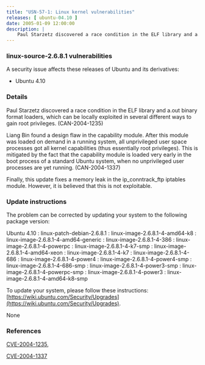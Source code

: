 ```yaml
---
title: "USN-57-1: Linux kernel vulnerabilities"
releases: [ ubuntu-04.10 ]
date: 2005-01-09 12:00:00
description: |
    Paul Starzetz discovered a race condition in the ELF library and a.out binary format loaders, which can be locally exploited in several different ways to gain root privileges. (CAN-2004-1235)
--- 
```

 
### linux-source-2.6.8.1 vulnerabilities

A security issue affects these releases of Ubuntu and its derivatives:

* Ubuntu 4.10

### Details

Paul Starzetz discovered a race condition in the ELF library and a.out binary format loaders, which can be locally exploited in several different ways to gain root privileges. (CAN-2004-1235)

Liang Bin found a design flaw in the capability module. After this module was loaded on demand in a running system, all unprivileged user space processes got all kernel capabilities (thus essentially root privileges). This is mitigated by the fact that the capability module is loaded very early in the boot process of a standard Ubuntu system, when no unprivileged user processes are yet running. (CAN-2004-1337)

Finally, this update fixes a memory leak in the ip_conntrack_ftp iptables module. However, it is believed that this is not exploitable.

### Update instructions

The problem can be corrected by updating your system to the following package version:

Ubuntu 4.10
 : linux-patch-debian-2.6.8.1 
 : linux-image-2.6.8.1-4-amd64-k8 
 : linux-image-2.6.8.1-4-amd64-generic 
 : linux-image-2.6.8.1-4-386 
 : linux-image-2.6.8.1-4-powerpc 
 : linux-image-2.6.8.1-4-k7-smp 
 : linux-image-2.6.8.1-4-amd64-xeon 
 : linux-image-2.6.8.1-4-k7 
 : linux-image-2.6.8.1-4-686 
 : linux-image-2.6.8.1-4-power4 
 : linux-image-2.6.8.1-4-power4-smp 
 : linux-image-2.6.8.1-4-686-smp 
 : linux-image-2.6.8.1-4-power3-smp 
 : linux-image-2.6.8.1-4-powerpc-smp 
 : linux-image-2.6.8.1-4-power3 
 : linux-image-2.6.8.1-4-amd64-k8-smp 

To update your system, please follow these instructions: [https://wiki.ubuntu.com/Security/Upgrades](https://wiki.ubuntu.com/Security/Upgrades).

None

### References

 [CVE-2004-1235](http://people.ubuntu.com/~ubuntu-security/cve/CVE-2004-1235), 

 [CVE-2004-1337](http://people.ubuntu.com/~ubuntu-security/cve/CVE-2004-1337)
 
